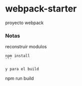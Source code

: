 # webpack-starter

proyecto webpack

### Notas

reconstruir modulos

````
npm install
```

y para el build 

````

npm run build
```